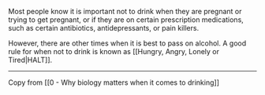 Most people know it is important not to drink when they are pregnant or trying to get pregnant, or if they are on certain prescription medications, such as certain antibiotics, antidepressants, or pain killers. 

However, there are other times when it is best to pass on alcohol. A good rule for when not to drink is known as [[Hungry, Angry, Lonely or Tired|HALT]].


---

Copy from [[0 - Why biology matters when it comes to drinking]]